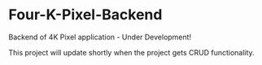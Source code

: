 # Four-K-Pixel-Backend
Backend of 4K Pixel application - Under Development!

This project will update shortly when the project gets CRUD functionality.


